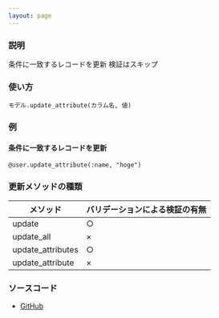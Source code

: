 ```yaml
---
layout: page
---
```

### 説明
条件に一致するレコードを更新
検証はスキップ

### 使い方
    モデル.update_attribute(カラム名, 値)

### 例
#### 条件に一致するレコードを更新
    @user.update_attribute(:name, "hoge")

### 更新メソッドの種類

メソッド              | バリデーションによる検証の有無
----------------- | ---------------
update            | ○
update_all        | ×
update_attributes | ○
update_attribute  | ×

### ソースコード
* [GitHub](https://github.com/rails/rails/blob/f33d52c95217212cbacc8d5e44b5a8e3cdc6f5b3/activerecord/lib/active_record/persistence.rb#L605)